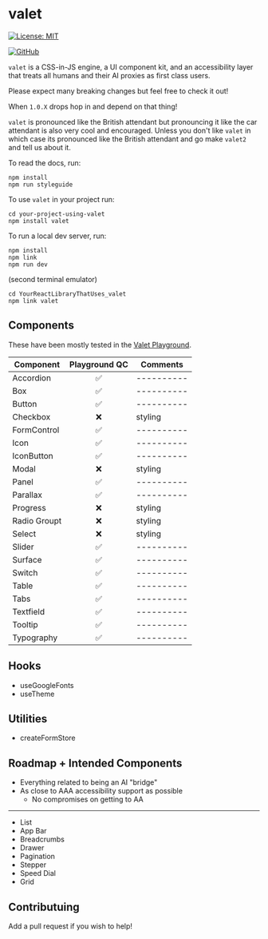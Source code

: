 # valet

[![License: MIT](https://img.shields.io/badge/License-MIT-yellow.svg)](https://opensource.org/licenses/MIT)

[![GitHub](https://img.shields.io/badge/GitHub-valet-181717?logo=github&logoColor=white)](https://github.com/off-court-creations/valet)

`valet` is a CSS-in-JS engine, a UI component kit, and an accessibility layer that treats all humans and their AI proxies as first class users.

Please expect many breaking changes but feel free to check it out!

When `1.0.X` drops hop in and depend on that thing!

`valet` is pronounced like the British attendant but pronouncing it like the car attendant is also very cool and encouraged.
Unless you don't like `valet` in which case its pronounced like the British attendant and go make `valet2` and tell us about it.

To read the docs, run:

```shell
npm install
npm run styleguide
```

To use `valet` in your project run:

```shell
cd your-project-using-valet
npm install valet
```

To run a local dev server, run:

```shell
npm install
npm link
npm run dev
```

(second terminal emulator)

```shell
cd YourReactLibraryThatUses_valet
npm link valet
```

## Components

These have been mostly tested in the [Valet Playground](https://github.com/off-court-creations/valet-playground).

| Component          | Playground QC   | Comments |
|--------------------|:---------------:|----------|
| Accordion          | ✅             |----------|
| Box                | ✅             |----------|
| Button             | ✅             |----------|
| Checkbox           | ❌             | styling  |
| FormControl        | ✅             |----------|
| Icon               | ✅             |----------|
| IconButton         | ✅             |----------|
| Modal              | ❌             | styling  |
| Panel              | ✅             |----------|
| Parallax           | ✅             |----------|
| Progress           | ❌             | styling  |
| Radio Groupt       | ❌             | styling  |
| Select             | ❌             | styling  |
| Slider             | ✅             |----------|
| Surface            | ✅             |----------|
| Switch             | ✅             |----------|
| Table              | ✅             |----------|
| Tabs               | ✅             |----------|
| Textfield          | ✅             |----------|
| Tooltip            | ✅             |----------|
| Typography         | ✅             |----------|

## Hooks

- useGoogleFonts
- useTheme

## Utilities

- createFormStore

## Roadmap + Intended Components

- Everything related to being an AI "bridge"
- As close to AAA accessibility support as possible
  - No compromises on getting to AA

---

- List
- App Bar
- Breadcrumbs
- Drawer
- Pagination
- Stepper
- Speed Dial
- Grid

## Contributuing

Add a pull request if you wish to help!
